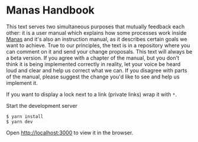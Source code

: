 # Manas Handbook

This text serves two simultaneous purposes that mutually feedback each other: it is a user manual which explains how some processes work inside [Manas](http://www.manas.com.ar) and it's also an instruction manual, as it describes certain goals we want to achieve. True to our principles, the text is in a repository where you can comment on it and send your change proposals. This text will always be a beta version. If you agree with a chapter of the manual, but you don't think it is being implemented correctly in reality, let your voice be heard loud and clear and help us correct what we can. If you disagree with parts of the manual, please suggest the change you'd like to see and help us implement it.

If you want to display a lock next to a link (private links) wrap it with `*`.

Start the development server

```
$ yarn install
$ yarn dev
```

Open [http://localhost:3000](http://localhost:3000) to view it in the browser.